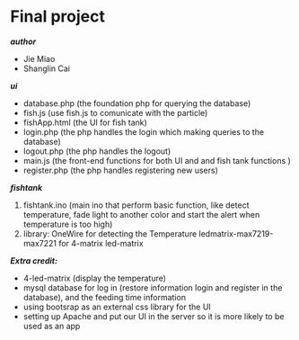 # Final project
***author***  
* Jie Miao
* Shanglin Cai

***ui***  
* database.php (the foundation php for querying the database)
* fish.js (use fish.js to comunicate with the particle)
* fishApp.html (the UI for fish tank)
* login.php (the php handles the login which making queries to the database)
* logout.php (the php handles the logout)
* main.js (the front-end functions for both UI and and fish tank functions )
* register.php (the php handles registering new users)

***fishtank***
1. fishtank.ino
(main ino that perform basic function, like detect temperature, fade light to another color and start the alert when temperature is too high)
2. library:
OneWire for detecting the Temperature
ledmatrix-max7219-max7221 for 4-matrix led-matrix


***Extra credit:***
* 4-led-matrix (display the temperature)
* mysql database for log in (restore information login and register in the database), and the feeding time information
* using bootsrap as an external css library for the UI
* setting up Apache and put our UI in the server so it is more likely to be used as an app
